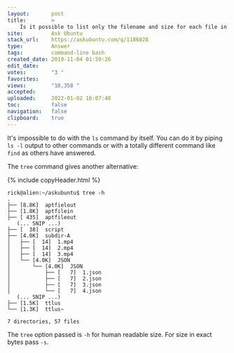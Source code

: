 ```yaml
---
layout:       post
title:        >
    Is it possible to list only the filename and size for each file in a directory using only options found in the ls utility?
site:         Ask Ubuntu
stack_url:    https://askubuntu.com/q/1186028
type:         Answer
tags:         command-line bash
created_date: 2019-11-04 01:59:26
edit_date:    
votes:        "3 "
favorites:    
views:        "10,358 "
accepted:     
uploaded:     2022-01-02 16:07:48
toc:          false
navigation:   false
clipboard:    true
---
```


It's impossible to do with the `ls` command by itself. You can do it by piping `ls -l` output to other commands or with a totally different command like `find` as others have answered.

The `tree` command gives another alternative:

{% include copyHeader.html %}
``` 
rick@alien:~/askubuntu$ tree -h
.
├── [8.8K]  aptfielout
├── [1.8K]  aptfilein
├── [ 435]  aptfileout
   (... SNIP ...)
├── [  38]  script
├── [4.0K]  subdir-A
│   ├── [  14]  1.mp4
│   ├── [  14]  2.mp4
│   ├── [  14]  3.mp4
│   └── [4.0K]  JSON
│       └── [4.0K]  JSON
│           ├── [   7]  1.json
│           ├── [   7]  2.json
│           ├── [   7]  3.json
│           └── [   7]  4.json
   (... SNIP ...)
├── [1.5K]  ttlus
└── [1.3K]  ttlus~

7 directories, 57 files

```

The `tree` option passed is `-h` for human readable size. For size in exact bytes pass `-s`.
